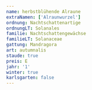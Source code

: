 ```yaml
---
name: herbstblühende Alraune
extraNamen: ['Alraunwurzel']
ordnung: Nachtschattenartige
ordnungLT: Solanales
familie: Nachtschattengewächse
familieLT: Solanaceae
gattung: Mandragora
art: autumnalis
staude: true
preis: E
jahr: '1'
winter: true
karlsgarten: false
---
```

